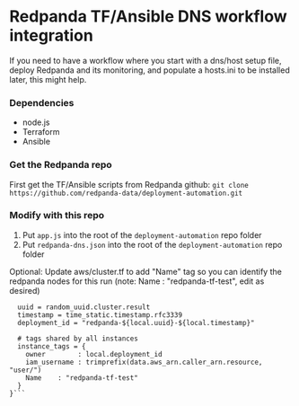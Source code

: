 # Redpanda TF/Ansible DNS workflow integration

If you need to have a workflow where you start with a dns/host setup file, deploy Redpanda and its monitoring, and populate a hosts.ini to be installed later, this might help.

### Dependencies
- node.js
- Terraform
- Ansible

### Get the Redpanda repo

First get the TF/Ansible scripts from Redpanda github:
`git clone https://github.com/redpanda-data/deployment-automation.git`

### Modify with this repo

1. Put ```app.js``` into the root of the `deployment-automation` repo folder
2. Put ```redpanda-dns.json``` into the root of the `deployment-automation` repo folder

Optional: Update aws/cluster.tf to add "Name" tag so you can identify the redpanda nodes for this run (note: Name : "redpanda-tf-test", edit as desired)

```locals {
  uuid = random_uuid.cluster.result
  timestamp = time_static.timestamp.rfc3339
  deployment_id = "redpanda-${local.uuid}-${local.timestamp}"

  # tags shared by all instances
  instance_tags = {
    owner        : local.deployment_id
    iam_username : trimprefix(data.aws_arn.caller_arn.resource, "user/")
    Name	: "redpanda-tf-test"
  }
}```
